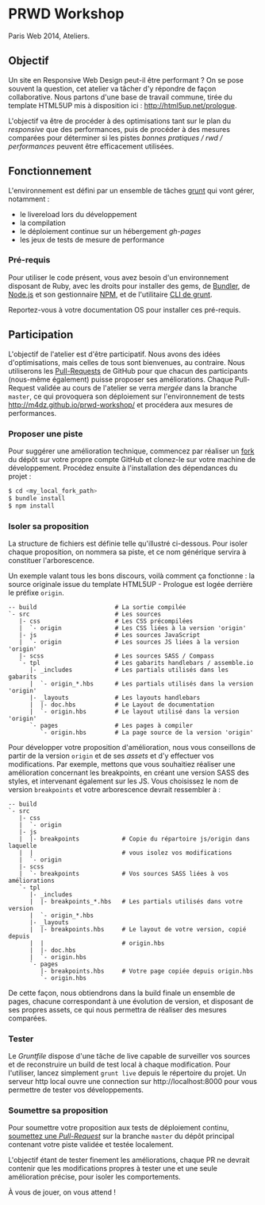PRWD Workshop
=============

Paris Web 2014, Ateliers.


Objectif
--------

Un site en Responsive Web Design peut-il être performant ? On se pose souvent la question, cet atelier va tâcher d'y répondre de façon collaborative. Nous partons d'une base de travail commune, tirée du template HTML5UP mis à disposition ici : http://html5up.net/prologue.

L'objectif va être de procéder à des optimisations tant sur le plan du _responsive_ que des performances, puis de procéder à des mesures comparées pour déterminer si les pistes _bonnes pratiques / rwd / performances_ peuvent être efficacement utilisées.


Fonctionnement
--------------

L'environnement est défini par un ensemble de tâches [grunt](http://gruntjs.com/) qui vont gérer, notamment :
- le livereload lors du développement
- la compilation
- le déploiement continue sur un hébergement _gh-pages_
- les jeux de tests de mesure de performance

### Pré-requis

Pour utiliser le code présent, vous avez besoin d'un environnement disposant de Ruby, avec les droits pour installer des gems, de [Bundler](http://bundler.io/), de [Node.js](http://www.nodejs.org/) et son gestionnaire [NPM](https://www.npmjs.org/), et de l'utilitaire [CLI de grunt](http://gruntjs.com/getting-started#installing-the-cli).

Reportez-vous à votre documentation OS pour installer ces pré-requis.


Participation
-------------

L'objectif de l'atelier est d'être participatif. Nous avons des idées d'optimisations, mais celles de tous sont bienvenues, au contraire. Nous utiliserons les [Pull-Requests](https://help.github.com/articles/using-pull-requests/) de GitHub pour que chacun des participants (nous-même également) puisse proposer ses améliorations. Chaque Pull-Request validée au cours de l'atelier se verra _mergée_ dans la branche `master`, ce qui provoquera son déploiement sur l'environnement de tests http://m4dz.github.io/prwd-workshop/ et procédera aux mesures de performances.

### Proposer une piste

Pour suggérer une amélioration technique, commencez par réaliser un [fork](https://help.github.com/articles/fork-a-repo/) du dépôt sur votre propre compte GitHub et clonez-le sur votre machine de développement. Procédez ensuite à l'installation des dépendances du projet :

```bash
$ cd <my_local_fork_path>
$ bundle install
$ npm install
```

### Isoler sa proposition

La structure de fichiers est définie telle qu'illustré ci-dessous. Pour isoler chaque proposition, on nommera sa piste, et ce nom générique servira à constituer l'arborescence.

Un exemple valant tous les bons discours, voilà comment ça fonctionne : la source originale issue du template HTML5UP - Prologue est logée derrière le préfixe `origin`.

```shell
-- build                      # La sortie compilée
`- src                        # Les sources
   |- css                     # Les CSS précompilées
   |  `- origin               # Les CSS liées à la version 'origin'
   |- js                      # Les sources JavaScript
   |  `- origin               # Les sources JS liées à la version 'origin'
   |- scss                    # Les sources SASS / Compass
   `- tpl                     # Les gabarits handlebars / assemble.io
      |- _includes            # Les partials utilisés dans les gabarits
      |  `- origin_*.hbs      # Les partials utilisés dans la version 'origin'
      |- _layouts             # Les layouts handlebars
      |  |- doc.hbs           # Le Layout de documentation
      |  `- origin.hbs        # Le layout utilisé dans la version 'origin'
      `- pages                # Les pages à compiler
         `- origin.hbs        # La page source de la version 'origin'
```

Pour développer votre proposition d'amélioration, nous vous conseillons de partir de la version `origin` et de ses _assets_ et d'y effectuer vos modifications. Par exemple, mettons que vous souhaitiez réaliser une amélioration concernant les breakpoints, en créant une version SASS des styles, et intervenant également sur les JS. Vous choisissez le nom de version `breakpoints` et votre arborescence devrait ressembler à :

```shell
-- build
`- src
   |- css
   |  `- origin
   |- js
   |  |- breakpoints            # Copie du répartoire js/origin dans laquelle 
   |  |                         # vous isolez vos modifications
   |  `- origin
   |- scss
   |  `- breakpoints            # Vos sources SASS liées à vos améliorations
   `- tpl
      |- _includes
      |  |- breakpoints_*.hbs   # Les partials utilisés dans votre version
      |  `- origin_*.hbs
      |- _layouts
      |  |- breakpoints.hbs     # Le layout de votre version, copié depuis
      |  |                      # origin.hbs
      |  |- doc.hbs
      |  `- origin.hbs
      `- pages
         |- breakpoints.hbs     # Votre page copiée depuis origin.hbs
         `- origin.hbs
```

De cette façon, nous obtiendrons dans la build finale un ensemble de pages, chacune correspondant à une évolution de version, et disposant de ses propres assets, ce qui nous permettra de réaliser des mesures comparées.


### Tester

Le _Gruntfile_ dispose d'une tâche de live capable de surveiller vos sources et de reconstruire un build de test local à chaque modification. Pour l'utiliser, lancez simplement `grunt live` depuis le répertoire du projet. Un serveur http local ouvre une connection sur http://localhost:8000 pour vous permettre de tester vos développements.

### Soumettre sa proposition

Pour soumettre votre proposition aux tests de déploiement continu, [soumettez une _Pull-Request_](https://help.github.com/articles/creating-a-pull-request/) sur la branche `master` du dépôt principal contenant votre piste validée et testée localement.

L'objectif étant de tester finement les améliorations, chaque PR ne devrait contenir que les modifications propres à tester une et une seule amélioration précise, pour isoler les comportements.


À vous de jouer, on vous attend !
